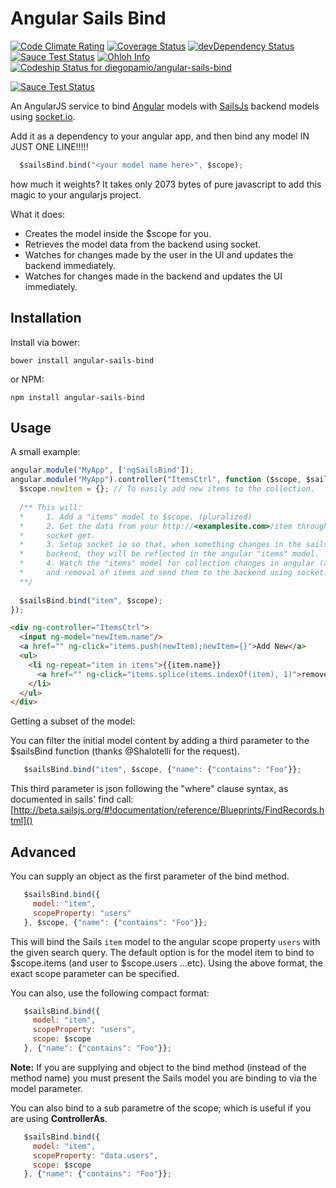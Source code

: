 Angular Sails Bind
==================
[![Code Climate Rating](https://codeclimate.com/github/diegopamio/angular-sails-bind.png)](https://codeclimate.com/github/diegopamio/angular-sails-bind)
[![Coverage Status](https://coveralls.io/repos/diegopamio/angular-sails-bind/badge.png?branch=master)](https://coveralls.io/r/diegopamio/angular-sails-bind?branch=master)
[![devDependency Status](https://david-dm.org/diegopamio/angular-sails-bind/dev-status.svg)](https://david-dm.org/diegopamio/angular-sails-bind#info=devDependencies)
[![Sauce Test Status](https://saucelabs.com/buildstatus/diegopamio?auth=81be93491f9e7bbfed6d61823bf9352c)](https://saucelabs.com/u/diegopamio)
[![Ohloh Info](https://www.ohloh.net/p/angular-sails-bind/widgets/project_thin_badge.gif)](https://www.ohloh.net/p/angular-sails-bind/)
[![Codeship Status for diegopamio/angular-sails-bind](https://www.codeship.io/projects/942c0fa0-d0ec-0131-db62-1211774025ad/status?branch=master)](https://www.codeship.io/projects/23182)

[![Sauce Test Status](https://saucelabs.com/browser-matrix/diegopamio.svg?auth=81be93491f9e7bbfed6d61823bf9352c)](https://saucelabs.com/u/diegopamio)

An AngularJS service to bind [Angular](https://github.com/angular) models with [SailsJs](https://github.com/balderdashy/sails) backend models using [socket.io](https://github.com/Automattic/socket.io).

Add it as a dependency to your angular app, and then bind any model IN JUST ONE LINE!!!!!

```javascript
  $sailsBind.bind("<your model name here>", $scope);
```

how much it weights? It takes only 2073 bytes of pure javascript to add this magic to your angularjs project.

What it does:

* Creates the model inside the $scope for you.
* Retrieves the model data from the backend using socket.
* Watches for changes made by the user in the UI and updates the backend immediately.
* Watches for changes made in the backend and updates the UI immediately.

Installation
-----

Install via bower:

```shell
bower install angular-sails-bind
```

or NPM:

```shell
npm install angular-sails-bind
```

Usage
-----

A small example:

```javascript
angular.module("MyApp", ['ngSailsBind']);
angular.module("MyApp").controller("ItemsCtrl", function ($scope, $sailsBind) {
  $scope.newItem = {}; // To easily add new items to the collection. 
  
  /** This will:
  *     1. Add a "items" model to $scope. (pluralized)
  *     2. Get the data from your http://<examplesite.com>/item through sailsjs
  *     socket get.
  *     3. Setup socket io so that, when something changes in the sailsjs
  *     backend, they will be reflected in the angular "items" model.
  *     4. Watch the "items" model for collection changes in angular (add
  *     and removal of items and send them to the backend using socket.
  **/
  
  $sailsBind.bind("item", $scope);
});
```

```html
<div ng-controller="ItemsCtrl">
  <input ng-model="newItem.name"/>
  <a href="" ng-click="items.push(newItem);newItem={}">Add New</a>
  <ul>
    <li ng-repeat="item in items">{{item.name}}
      <a href="" ng-click="items.splice(items.indexOf(item), 1)">remove</a>
    </li>
  </ul>
</div>
```

Getting a subset of the model:

You can filter the initial model content by adding a third parameter to the $sailsBind function (thanks @Shalotelli for the request). 

```javascript
   $sailsBind.bind("item", $scope, {"name": {"contains": "Foo"}};
```

This third parameter is json following the "where" clause syntax, as documented in sails' find call: 
[http://beta.sailsjs.org/#!documentation/reference/Blueprints/FindRecords.html]()

Advanced
-----

You can supply an object as the first parameter of the bind method.  

```javascript
   $sailsBind.bind({
     model: "item",
     scopeProperty: "users"
   }, $scope, {"name": {"contains": "Foo"}};
```

This will bind the Sails `item` model to the angular scope property `users` with the given search query. The default option is for the model item to bind to $scope.items (and user to $scope.users ...etc).  Using the above format, the exact scope parameter can be specified.

You can also, use the following compact format:

```javascript
   $sailsBind.bind({
     model: "item",
     scopeProperty: "users",
     scope: $scope
   }, {"name": {"contains": "Foo"}};
```

**Note:** If you are supplying and object to the bind method (instead of the method name) you must present the Sails model you are binding to via the model parameter.

You can also bind to a sub parametre of the scope; which is useful if you are using **ControllerAs**.

```javascript
   $sailsBind.bind({
     model: "item",
     scopeProperty: "data.users",
     scope: $scope
   }, {"name": {"contains": "Foo"}};
```
